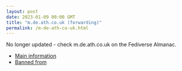 ```yaml
---
layout: post
date: 2023-01-09 00:00 GMT
title: "m.de.ath.co.uk (forwarding)"
permalink: /m-de-ath-co-uk.html
---
```


No longer updated - check m.de.ath.co.uk on the Fediverse Almanac.

* [Main information](https://www.fediversealmanac.com/api/v1/instances/m.de.ath.co.uk)
* [Banned from](https://www.fediversealmanac.com/api/v1/instances/m.de.ath.co.uk/banned_from)

